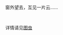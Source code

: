 窗外望去，互见一片云……

<img decoding="async" src="https://img.oceanum.top/22-08-0303.jpg!small" alt="" title="" /> 

<img decoding="async" src="https://img.oceanum.top/22-08-0305.jpg!small" alt="" title="" /> 

详情请见[图虫][1]

 [1]: https://tuchong.com/16012130/115311905/?user_id=16012130
<!-- ##{"timestamp":1659575561}## -->